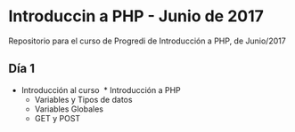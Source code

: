 # Introduccin a PHP - Junio de 2017
Repositorio para el curso de Progredi de Introducción a PHP, de Junio/2017

## Día 1 ##
* Introducción al curso
  * Introducción a PHP
  * Variables y Tipos de datos
  * Variables Globales
  * GET y POST
